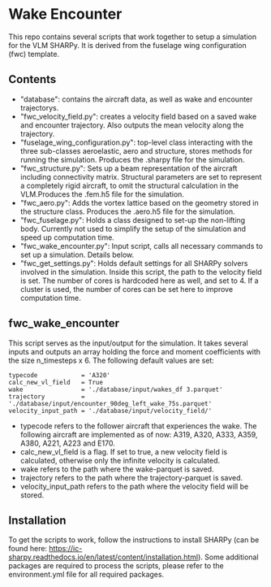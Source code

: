 # Wake Encounter
This repo contains several scripts that work together to setup a simulation for the VLM SHARPy. It is derived from the fuselage wing configuration (fwc) template.
## Contents
- "database": contains the aircraft data, as well as wake and encounter trajectorys.
- "fwc_velocity_field.py": creates a velocity field based on a saved wake and encounter trajectory. Also outputs the mean velocity along the trajectory.
- "fuselage_wing_configuration.py": top-level class interacting with the three sub-classes aeroelastic, aero and structure, stores methods for running the simulation. Produces the .sharpy file for the simulation.
- "fwc_structure.py": Sets up a beam representation of the aircraft including connectivity matrix. Structural parameters are set to represent a completely rigid aircraft, to omit the structural calculation in the VLM.Produces the .fem.h5 file for the simulation.
- "fwc_aero.py": Adds the vortex lattice based on the geometry stored in the structure class. Produces the .aero.h5 file for the simulation.
- "fwc_fuselage.py": Holds a class designed to set-up the non-lifting body. Currently not used to simplify the setup of the simulation and speed up computation time.
- "fwc_wake_encounter.py": Input script, calls all necessary commands to set up a simulation. Details below.
- "fwc_get_settings.py": Holds default settings for all SHARPy solvers involved in the simulation. Inside this script, the path to the velocity field is set. The number of cores is hardcoded here as well, and set to 4. If a cluster is used, the number of cores can be set here to improve computation time.

## fwc_wake_encounter
This script serves as the input/output for the simulation. It takes several inputs and outputs an array holding the force and moment coefficients with the size n_timesteps x 6.
The following default values are set:
```
typecode            = 'A320'
calc_new_vl_field   = True
wake                = './database/input/wakes_df 3.parquet'
trajectory          = './database/input/encounter_90deg_left_wake_75s.parquet'
velocity_input_path = './database/input/velocity_field/'
```
- typecode refers to the follower aircraft that experiences the wake. The following aircraft are implemented as of now: A319, A320, A333, A359, A380, A221, A223 and E170.
- calc_new_vl_field is a flag. If set to true, a new velocity field is calculated, otherwise only the infinite velocity is calculated.
- wake refers to the path where the wake-parquet is saved.
- trajectory refers to the path where the trajectory-parquet is saved.
- velocity_input_path refers to the path where the velocity field will be stored.

## Installation
To get the scripts to work, follow the instructions to install SHARPy (can be found here: https://ic-sharpy.readthedocs.io/en/latest/content/installation.html). Some additional packages are required to process the scripts, please refer to the environment.yml file for all required packages.

